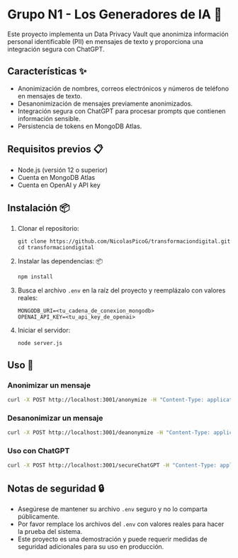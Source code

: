 # Grupo N1  - Los Generadores de IA 🤖

Este proyecto implementa un Data Privacy Vault que anonimiza información personal identificable (PII) en mensajes de texto y proporciona una integración segura con ChatGPT.

## Características ✨

- Anonimización de nombres, correos electrónicos y números de teléfono en mensajes de texto.
- Desanonimización de mensajes previamente anonimizados.
- Integración segura con ChatGPT para procesar prompts que contienen información sensible.
- Persistencia de tokens en MongoDB Atlas.

## Requisitos previos 📋

- Node.js (versión 12 o superior)
- Cuenta en MongoDB Atlas
- Cuenta en OpenAI y API key

## Instalación 📦

1. Clonar el repositorio:
   ```
   git clone https://github.com/NicolasPicoG/transformaciondigital.git
   cd transformaciondigital
   ```

2. Instalar las dependencias: 📦
   ```bash
   npm install
   ```

3. Busca el archivo `.env` en la raíz del proyecto y reemplázalo con valores reales:
   ```
   MONGODB_URI=<tu_cadena_de_conexion_mongodb>
   OPENAI_API_KEY=<tu_api_key_de_openai>
   ```

4. Iniciar el servidor:
   ```
   node server.js
   ```

## Uso 🚀

### Anonimizar un mensaje

```bash
curl -X POST http://localhost:3001/anonymize -H "Content-Type: application/json" -d '{"message":"oferta de trabajo para Juan Pérez con email nicopg@example.com y teléfono 1234567890"}'
```

### Desanonimizar un mensaje

```bash
curl -X POST http://localhost:3001/deanonymize -H "Content-Type: application/json" -d '{"anonymizedMessage":"oferta de trabajo para NAME_abc123 con email EMAIL_def456 y teléfono PHONE_ghi789"}'
```

### Uso con ChatGPT

```bash
curl -X POST http://localhost:3001/secureChatGPT -H "Content-Type: application/json" -d '{"prompt":"Genera un correo para Juan Pérez (jperez@example.com) sobre su oferta de trabajo"}'
```

## Notas de seguridad 🔒

- Asegúrese de mantener su archivo `.env` seguro y no lo comparta públicamente.
- Por favor remplace los archivos del `.env` con valores reales para hacer la prueba del sistema.
- Este proyecto es una demostración y puede requerir medidas de seguridad adicionales para su uso en producción.

